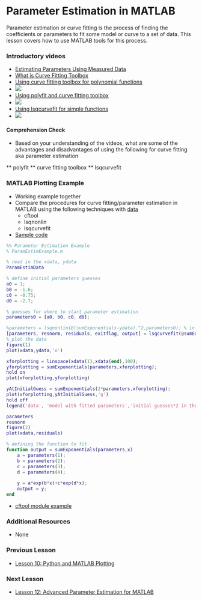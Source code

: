 # **Parameter Estimation in MATLAB**
Parameter estimation or curve fitting is the process of finding the coefficients or parameters to fit some model or curve to a set of data.
This lesson covers how to use MATLAB tools for this process.

### **Introductory videos**
* [Estimating Parameters Using Measured Data](https://www.mathworks.com/videos/estimating-parameters-of-a-dc-motor-68856.html)
* [What is Curve Fitting Toolbox](https://www.mathworks.com/videos/curve-fitting-toolbox-overview-61198.html)
* [Using curve fitting toolbox for polynomial functions](https://www.youtube.com/watch?v=dc7YdW_3wGs&feature=emb_title&ab_channel=AnselmGriffin)
* [![](http://img.youtube.com/vi/dc7YdW_3wGs/0.jpg)](http://www.youtube.com/watch?v=dc7YdW_3wGs "")
* [Using polyfit and curve fitting toolbox](https://www.youtube.com/watch?v=NsT5BAofRN0&feature=emb_title&ab_channel=LearnChemE)
* [![](http://img.youtube.com/vi/NsT5BAofRN0/0.jpg)](http://www.youtube.com/watch?v=NsT5BAofRN0 "")
* [Using lsqcurvefit for simple functions](https://www.youtube.com/watch?v=kXAtvLHJAus&feature=emb_title&ab_channel=FreeSource)
* [![](http://img.youtube.com/vi/kXAtvLHJAus/0.jpg)](http://www.youtube.com/watch?v=kXAtvLHJAus "")

#### **Comprehension Check**
 * Based on your understanding of the videos, what are some of the advantages and disadvantages of using the following for curve fitting aka parameter estimation

  ** polyfit
  ** curve fitting toolbox
  ** lsqcurvefit
### **MATLAB Plotting Example**
* Working example together
* Compare the procedures for curve fitting/parameter estimation in MATLAB using the following techniques with [data](https://bitbucket.org/ashleefv/checlassfa20/src/master/In%20Class%20Problem%20Activities/MATLAB/ParamEstimData.m)
  * cftool
  * lsqnonlin
  * lsqcurvefit
* [Sample code](/CHEclassFa20/In%20Class%20Problem%20Solutions/MATLAB/ParamEstimExample.m)
```matlab
%% Parameter Estimation Example
% ParamEstimExample.m

% read in the xdata, ydata
ParamEstimData

% define initial parameters guesses
a0 = 1;
b0 = -1.6;
c0 = -0.75;
d0 = -2.7;

% guesses for where to start parameter estimation
parameters0 = [a0, b0, c0, d0]; 

%parameters = lsqnonlin(@(sumExponentials-ydata).^2,parameters0); % in MATLAB documentation x is the parameters, not the xaxis or xdata
[parameters, resnorm, residuals, exitflag, output] = lsqcurvefit(@sumExponentials, parameters0,xdata,ydata); % in MATLAB documentation x is the parameters, not the xaxis or xdata
% plot the data
figure(1)
plot(xdata,ydata,'o')

xforplotting = linspace(xdata(1),xdata(end),100);
yforplotting = sumExponentials(parameters,xforplotting);
hold on
plot(xforplotting,yforplotting)

yAtInitialGuess = sumExponentials(2*parameters,xforplotting);
plot(xforplotting,yAtInitialGuess,'g')
hold off
legend('data', 'model with fitted parameters','initial guesses*2 in the model')

parameters
resnorm
figure(2)
plot(xdata,residuals)

% defining the function to fit
function output = sumExponentials(parameters,x)
    a = parameters(1);
    b = parameters(2);
    c = parameters(3);
    d = parameters(4);
    
    y = a*exp(b*x)+c*exp(d*x);
    output = y;
end
```
* [cftool module example](https://bitbucket.org/ashleefv/checlassfa20/src/master/In%20Class%20Problem%20Solutions/MATLAB/CurveFit1Example.sfit)

### **Additional Resources**
* None

### **Previous Lesson**
 * [Lesson 10: Python and MATLAB Plotting](/L10:%20Python%20and%20MATLAB%20Plotting.md)
### **Next Lesson**
 * [Lesson 12: Advanced Parameter Estimation for MATLAB](/L12:%20Advanced%20Parameter%20Estimation%20in%20MATLAB.md)
